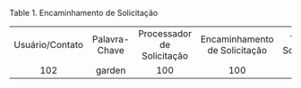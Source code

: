 <div id="d542997e1" class="table">

<div class="table-title">

Table 1. Encaminhamento de
Solicitação

</div>

<div class="table-contents">

|                 |               |                            |                               |                     |           |
| :-------------: | :-----------: | :------------------------: | :---------------------------: | :-----------------: | :-------: |
| Usuário/Contato | Palavra-Chave | Processador de Solicitação | Encaminhamento de Solicitação | Tipo de Solicitação | Seqüência |
|       102       |    garden     |            100             |              100              |                     |    10     |

</div>

</div>
